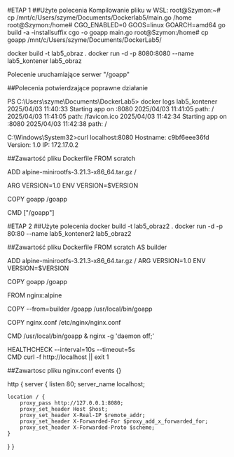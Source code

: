 #ETAP 1
##Użyte polecenia
Kompilowanie pliku w WSL:
root@Szymon:~# cp /mnt/c/Users/szyme/Documents/Dockerlab5/main.go /home
root@Szymon:/home# CGO_ENABLED=0 GOOS=linux GOARCH=amd64 go build -a -installsuffix cgo -o goapp main.go
root@Szymon:/home# cp goapp /mnt/c/Users/szyme/Documents/DockerLab5/

docker build -t lab5_obraz .
docker run -d -p 8080:8080 --name lab5_kontener lab5_obraz

Polecenie uruchamiające serwer "/goapp"

##Polecenia potwierdzające poprawne działanie

PS C:\Users\szyme\Documents\DockerLab5> docker logs lab5_kontener
2025/04/03 11:40:33 Starting app on :8080
2025/04/03 11:41:05 path: /
2025/04/03 11:41:05 path: /favicon.ico
2025/04/03 11:42:34 Starting app on :8080
2025/04/03 11:42:38 path: /

C:\Windows\System32>curl localhost:8080
Hostname: c9bf6eee36fd
Version: 1.0
IP: 172.17.0.2

##Zawartość pliku Dockerfile
FROM scratch

ADD alpine-minirootfs-3.21.3-x86_64.tar.gz /

ARG VERSION=1.0
ENV VERSION=$VERSION

COPY goapp /goapp

CMD ["/goapp"]


#ETAP 2
##Użyte polecenia
docker build -t lab5_obraz2 .
docker run -d -p 80:80 --name lab5_kontener2 lab5_obraz2

##Zawartość pliku Dockerfile
FROM scratch AS builder

ADD alpine-minirootfs-3.21.3-x86_64.tar.gz /
ARG VERSION=1.0
ENV VERSION=$VERSION

COPY goapp /goapp

FROM nginx:alpine

COPY --from=builder /goapp /usr/local/bin/goapp

COPY nginx.conf /etc/nginx/nginx.conf

CMD /usr/local/bin/goapp & nginx -g 'daemon off;'

HEALTHCHECK --interval=10s --timeout=5s \
  CMD curl -f http://localhost || exit 1

##Zawartosc pliku nginx.conf
events {}

http {
    server {
    listen 80;
    server_name localhost;

    location / {
        proxy_pass http://127.0.0.1:8080;
        proxy_set_header Host $host;
        proxy_set_header X-Real-IP $remote_addr;
        proxy_set_header X-Forwarded-For $proxy_add_x_forwarded_for;
        proxy_set_header X-Forwarded-Proto $scheme;
    }
}
}
